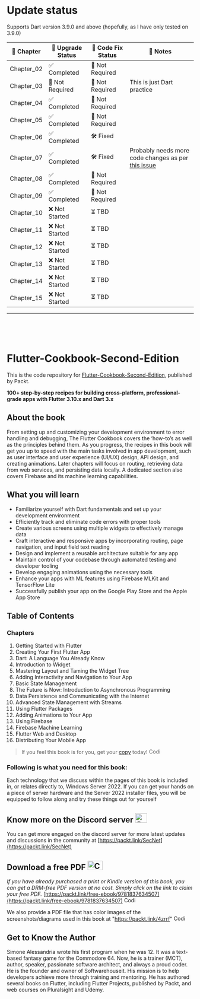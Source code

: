# Update status
Supports Dart version 3.9.0 and above (hopefully, as I have only tested on 3.9.0)

| 📘 Chapter      | 🔼 Upgrade Status | 🧩 Code Fix Status | 📝 Notes |
|-------------    |-------------------|--------------------|---------|
| Chapter_02      | ✅ Completed      | 🚫 Not Required   |         |
| Chapter_03      | 🚫 Not Required   | 🚫 Not Required   | This is just Dart practice        |
| Chapter_04      | ✅ Completed      | 🚫 Not Required   |         |
| Chapter_05      | ✅ Completed      | 🚫 Not Required   |         |
| Chapter_06      | ✅ Completed      | 🛠️ Fixed          |         |
| Chapter_07      | ✅ Completed      | 🛠️ Fixed          | Probably needs more code changes as per [this issue](https://github.com/PacktPublishing/Flutter-Cookbook-Second-Edition/issues/13)        |
| Chapter_08      | ✅ Completed      | 🚫 Not Required   |         |
| Chapter_09      | ✅ Completed      | 🚫 Not Required   |         |
| Chapter_10      | ❌ Not Started    | ⏳ TBD            |         |
| Chapter_11      | ❌ Not Started    | ⏳ TBD            |         |
| Chapter_12      | ❌ Not Started    | ⏳ TBD            |         |
| Chapter_13      | ❌ Not Started    | ⏳ TBD            |         |
| Chapter_14      | ❌ Not Started    | ⏳ TBD            |         |
| Chapter_15      | ❌ Not Started    | ⏳ TBD            |         |


<!--
❌ Not Started 
🔄 In Progress
✅ Completed

🛠️ Fixed
⏳ TBD
🚫 Not Required
 -->

---
<br>
<br>
<br>

# Flutter-Cookbook-Second-Edition
This is the code repository for [Flutter-Cookbook-Second-Edition](https://www.amazon.com/Flutter-Cookbook-real-world-cross-platform-applications/dp/1803245433), published by Packt.

**100+ step-by-step recipes for building cross-platform, professional-grade apps with Flutter 3.10.x and Dart 3.x**

## About the book

From setting up and customizing your development environment to error handling and debugging, The Flutter Cookbook covers the ‘how-to’s as well as the principles behind them.
As you progress, the recipes in this book will get you up to speed with the main tasks involved in app development, such as user interface and user experience (UI/UX) design, API design, and creating animations. Later chapters will focus on routing, retrieving data from web services, and persisting data locally. A dedicated section also covers Firebase and its machine learning capabilities.

## What you will learn

- Familiarize yourself with Dart fundamentals and set up your development environment
- Efficiently track and eliminate code errors with proper tools
- Create various screens using multiple widgets to effectively manage data
- Craft interactive and responsive apps by incorporating routing, page navigation, and input field text reading
- Design and implement a reusable architecture suitable for any app
- Maintain control of your codebase through automated testing and developer tooling
- Develop engaging animations using the necessary tools
- Enhance your apps with ML features using Firebase MLKit and TensorFlow Lite
- Successfully publish your app on the Google Play Store and the Apple App Store


## Table of Contents
### Chapters
1. Getting Started with Flutter 
2. Creating Your First Flutter App
3. Dart: A Language You Already Know
4. Introduction to Widget
5. Mastering Layout and Taming the Widget Tree 
6. Adding Interactivity and Navigation to Your App
7. Basic State Management
8. The Future is Now: Introduction to Asynchronous Programming 
9. Data Persistence and Communicating with the Internet 
10. Advanced State Management with Streams
11. Using Flutter Packages 
12. Adding Animations to Your App
13. Using Firebase
14. Firebase Machine Learning
15. Flutter Web and Desktop
16. Distributing Your Mobile App 	


> If you feel this book is for you, get your [copy](https://www.amazon.com/Flutter-Cookbook-real-world-cross-platform-applications/dp/1803245433) today! <img alt="Coding" height="15" width="35"  src="https://media.tenor.com/ex_HDD_k5P8AAAAi/habbo-habbohotel.gif">


### Following is what you need for this book: ###

Each technology that we discuss within the pages of this book is included in, or relates directly to, Windows Server 2022. If you can get your hands on a piece of server hardware and the Server 2022 installer files, you will be equipped to follow along and try these things out for yourself


## Know more on the Discord server <img alt="Coding" height="25" width="32"  src="https://cliply.co/wp-content/uploads/2021/08/372108630_DISCORD_LOGO_400.gif">

You can get more engaged on the discord server for more latest updates and discussions in the community at [https://packt.link/SecNet](https://packt.link/SecNet)

## Download a free PDF <img alt="Coding" height="25" width="40" src="https://emergency.com.au/wp-content/uploads/2021/03/free.gif">

_If you have already purchased a print or Kindle version of this book, you can get a DRM-free PDF version at no cost. Simply click on the link to claim your free PDF._
[https://packt.link/free-ebook/9781837634507](https://packt.link/free-ebook/9781837634507) <img alt="Coding" height="15" width="35"  src="https://media.tenor.com/ex_HDD_k5P8AAAAi/habbo-habbohotel.gif">

We also provide a PDF file that has color images of the screenshots/diagrams used in this book at "https://packt.link/4zrrf" <img alt="Coding" height="15" width="35"  src="https://media.tenor.com/ex_HDD_k5P8AAAAi/habbo-habbohotel.gif">


## Get to Know the Author

Simone Alessandria wrote his first program when he was 12. It was a text-based fantasy game for the Commodore 64. Now, he is a trainer (MCT), author, speaker, passionate software architect, and always a proud coder. He is the founder and owner of Softwarehouseit. His mission is to help developers achieve more through training and mentoring. He has authored several books on Flutter, including Flutter Projects, published by Packt, and web courses on Pluralsight and Udemy.
